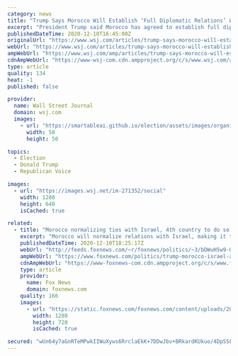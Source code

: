 ```yaml
---
category: news
title: "Trump Says Morocco Will Establish ‘Full Diplomatic Relations’ With Israel"
excerpt: "President Trump said Morocco has agreed to establish full diplomatic relations with Israel, calling it a “massive breakthrough for peace” in the Middle East."
publishedDateTime: 2020-12-10T16:45:00Z
originalUrl: "https://www.wsj.com/articles/trump-says-morocco-will-establish-full-diplomatic-relations-with-israel-11607617872"
webUrl: "https://www.wsj.com/articles/trump-says-morocco-will-establish-full-diplomatic-relations-with-israel-11607617872"
ampWebUrl: "https://www.wsj.com/amp/articles/trump-says-morocco-will-establish-full-diplomatic-relations-with-israel-11607617872"
cdnAmpWebUrl: "https://www-wsj-com.cdn.ampproject.org/c/s/www.wsj.com/amp/articles/trump-says-morocco-will-establish-full-diplomatic-relations-with-israel-11607617872"
type: article
quality: 134
heat: -1
published: false

provider:
  name: Wall Street Journal
  domain: wsj.com
  images:
    - url: "https://smartableai.github.io/election/assets/images/organizations/wsj.com-50x50.jpg"
      width: 50
      height: 50

topics:
  - Election
  - Donald Trump
  - Republican Voice

images:
  - url: "https://images.wsj.net/im-271352/social"
    width: 1280
    height: 640
    isCached: true

related:
  - title: "Morocco normalizing ties with Israel, 4th country to do so under Trump's Arab peace plan"
    excerpt: "Morocco will normalize relations with Israel, making it the fourth country to do so in recent days under a U.S.-brokered deal."
    publishedDateTime: 2020-12-10T18:25:17Z
    webUrl: "http://feeds.foxnews.com/~r/foxnews/politics/~3/bDWuH5w9-Qc/trump-morocco-israel-arab-peace-plan"
    ampWebUrl: "https://www.foxnews.com/politics/trump-morocco-israel-arab-peace-plan.amp"
    cdnAmpWebUrl: "https://www-foxnews-com.cdn.ampproject.org/c/s/www.foxnews.com/politics/trump-morocco-israel-arab-peace-plan.amp"
    type: article
    provider:
      name: Fox News
      domain: foxnews.com
    quality: 166
    images:
      - url: "https://static.foxnews.com/foxnews.com/content/uploads/2020/11/AP20328304171650.jpg"
        width: 1280
        height: 720
        isCached: true

secured: "wUn64y7aGnRTeMPwkIIWuXyws6RrclaEkK+7DDwJbv+BRkardKUkuo/4DpSSL814n2dAOXDpWBJ/GCRqfqalrqCx1XJSuZt/Xh9po15jSha6CIP2KvSmFciJfYLpqgXvrwIUI9NGrK9PGDo2sUz52r4vW9iTGE/zzBXTgoNkh4uwlMXqEueT51a2sc2osnNDcw/Wnba3ur3iTlQdjfXzU+mA7nCkkdcdi8KaZGAZTwqtd2b5Nmb4i34pTv87DGFZpTVTi4/TvZb34SWmCQTYsaQlbjG5x7arIViMmb9wqa27IiXpBCJjki6kACFu90fNzH4mS4sIh7FSMA34OakjGLIuwYM8exssn2TLfY621wc=;Y6PLXpA5yz9LNWRujtoLAw=="
---
```


